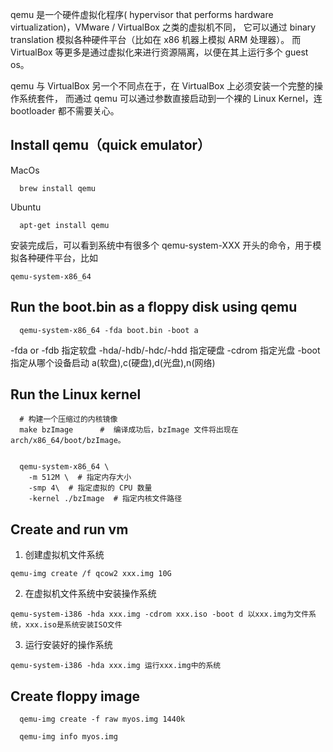 qemu 是一个硬件虚拟化程序( hypervisor that performs hardware virtualization)，VMware / VirtualBox 之类的虚拟机不同，
它可以通过 binary translation 模拟各种硬件平台（比如在 x86 机器上模拟 ARM 处理器）。
而 VirtualBox 等更多是通过虚拟化来进行资源隔离，以便在其上运行多个 guest os。

qemu 与 VirtualBox 另一个不同点在于，在 VirtualBox 上必须安装一个完整的操作系统套件，
而通过 qemu 可以通过参数直接启动到一个裸的 Linux Kernel，连 bootloader 都不需要关心。


## Install qemu（quick emulator）
MacOs 
```
  brew install qemu
```
Ubuntu
```
  apt-get install qemu
```

安装完成后，可以看到系统中有很多个 qemu-system-XXX 开头的命令，用于模拟各种硬件平台，比如 
```
qemu-system-x86_64 
```

## Run the boot.bin as a floppy disk using qemu
```
  qemu-system-x86_64 -fda boot.bin -boot a
```
-fda or -fdb 指定软盘
-hda/-hdb/-hdc/-hdd 指定硬盘
-cdrom 指定光盘
-boot 指定从哪个设备启动 a(软盘),c(硬盘),d(光盘),n(网络)


## Run the Linux kernel
```
  # 构建一个压缩过的内核镜像
  make bzImage      #  编译成功后，bzImage 文件将出现在 arch/x86_64/boot/bzImage。


  qemu-system-x86_64 \
    -m 512M \  # 指定内存大小
    -smp 4\  # 指定虚拟的 CPU 数量
    -kernel ./bzImage  # 指定内核文件路径
```

## Create and run vm
1. 创建虚拟机文件系统
```
qemu-img create /f qcow2 xxx.img 10G
```

2. 在虚拟机文件系统中安装操作系统
```
qemu-system-i386 -hda xxx.img -cdrom xxx.iso -boot d 以xxx.img为文件系统，xxx.iso是系统安装ISO文件
```

3. 运行安装好的操作系统
```
qemu-system-i386 -hda xxx.img 运行xxx.img中的系统
```

## Create floppy image
```
  qemu-img create -f raw myos.img 1440k
  
  qemu-img info myos.img
```
